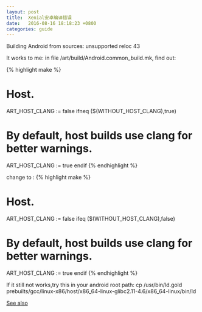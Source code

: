 ```yaml
---
layout: post
title:  Xenial安卓编译错误 
date:   2016-08-16 18:18:23 +0800
categories: guide
---
```


Building Android from sources: unsupported reloc 43

It works to me:
in file /art/build/Android.common_build.mk, find out:

{% highlight make %}
# Host.
ART_HOST_CLANG := false
ifneq ($(WITHOUT_HOST_CLANG),true)
  # By default, host builds use clang for better warnings.
  ART_HOST_CLANG := true
endif
{% endhighlight %}

change to :
{% highlight make %}
# Host.
ART_HOST_CLANG := false
ifeq ($(WITHOUT_HOST_CLANG),false)
  # By default, host builds use clang for better warnings.
  ART_HOST_CLANG := true
endif
{% endhighlight %}

If it still not works,try this in your android root path: 
cp /usr/bin/ld.gold prebuilts/gcc/linux-x86/host/x86_64-linux-glibc2.11-4.6/x86_64-linux/bin/ld

[See also](http://stackoverflow.com/questions/36048358/building-android-from-sources-unsupported-reloc-43)